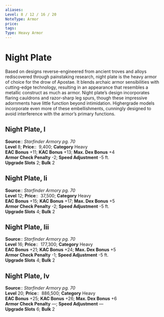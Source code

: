 ```yaml
---
aliases: 
Level: 8 / 12 / 16 / 20
NoteType: Armor
price: 
tags: 
Type: Heavy Armor
---
```


# Night Plate

Based on designs reverse-engineered from ancient troves and alloys rediscovered through painstaking research, night plate is the heavy armor of choice for the drow of Apostae. It blends archaic armor sensibilities with cutting-edge technology, resulting in an appearance that resembles a metallic construct as much as armor. Night plate’s design incorporates flaring cauldrons and razor-sharp leg spurs, though these impressive adornments have little function beyond intimidation. Highergrade models incorporate even more of these embellishments, cunningly designed to avoid interference with the armor’s primary functions.  

## Night Plate, I

**Source**:: _Starfinder Armory pg. 70_  
**Level** 8;
**Price**::  9,400; **Category** Heavy  
**EAC Bonus** +11; **KAC Bonus** +13; **Max. Dex Bonus** +4  
**Armor Check Penalty** -2; **Speed Adjustment** -5 ft.  
**Upgrade Slots** 2; **Bulk** 2

## Night Plate, Ii

**Source**:: _Starfinder Armory pg. 70_  
**Level** 12;
**Price**::  37,500; **Category** Heavy  
**EAC Bonus** +15; **KAC Bonus** +17; **Max. Dex Bonus** +5  
**Armor Check Penalty** -2; **Speed Adjustment** -5 ft.  
**Upgrade Slots** 4; **Bulk** 2

## Night Plate, Iii

**Source**:: _Starfinder Armory pg. 70_  
**Level** 16;
**Price**::  177,300; **Category** Heavy  
**EAC Bonus** +21; **KAC Bonus** +24; **Max. Dex Bonus** +5  
**Armor Check Penalty** -1; **Speed Adjustment** -5 ft.  
**Upgrade Slots** 4; **Bulk** 2

## Night Plate, Iv

**Source**:: _Starfinder Armory pg. 70_  
**Level** 20;
**Price**::  886,500; **Category** Heavy  
**EAC Bonus** +25; **KAC Bonus** +26; **Max. Dex Bonus** +6  
**Armor Check Penalty** —; **Speed Adjustment** —  
**Upgrade Slots** 6; **Bulk** 2
